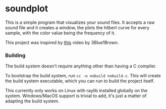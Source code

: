 # soundplot

This is a simple program that visualizes your sound files. It accepts a raw sound file and it creates a window, the plots the hilbert curve for every sample, with the color value being the frequency of it.

This project was inspired by [this](https://www.youtube.com/watch?v=3s7h2MHQtxc&t=147s) video by 3Blue1Brown.

### Building
The build system doesn't require anything other than having a C compiler.

To bootstrap the build system, run `cc -o nobuild nobuild.c`. This will create the build system executable, which you can run to build the project itself.

This currently only works on Linux with raylib installed globally on the system. Windows/MacOS support is trivial to add, it's just a matter of adapting the build system.

